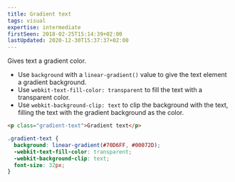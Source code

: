 ```yaml
---
title: Gradient text
tags: visual
expertise: intermediate
firstSeen: 2018-02-25T15:14:39+02:00
lastUpdated: 2020-12-30T15:37:37+02:00
---
```


Gives text a gradient color.

- Use `background` with a `linear-gradient()` value to give the text element a gradient background.
- Use `webkit-text-fill-color: transparent` to fill the text with a transparent color.
- Use `webkit-background-clip: text` to clip the background with the text, filling the text with the gradient background as the color.

```html
<p class="gradient-text">Gradient text</p>
```

```css
.gradient-text {
  background: linear-gradient(#70D6FF, #00072D);
  -webkit-text-fill-color: transparent;
  -webkit-background-clip: text;
  font-size: 32px;
}
```

